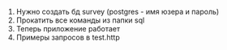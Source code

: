 1. Нужно создать бд survey
   (postgres - имя юзера и пароль)
2. Прокатить все команды из папки sql
3. Теперь приложение работает 
4. Примеры запросов в test.http